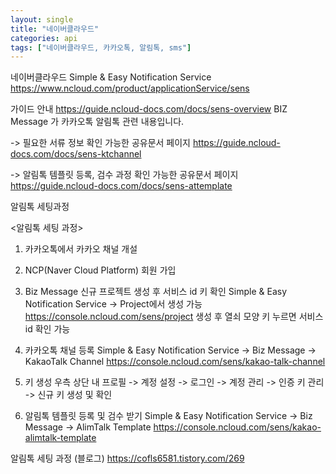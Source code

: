```yaml
---
layout: single
title: "네이버클라우드"
categories: api
tags: ["네이버클라우드, 카카오톡, 알림톡, sms"]
---
```


네이버클라우드 Simple & Easy Notification Service
https://www.ncloud.com/product/applicationService/sens

가이드 안내
https://guide.ncloud-docs.com/docs/sens-overview
BIZ Message 가 카카오톡 알림톡 관련 내용입니다.

-> 필요한 서류 정보 확인 가능한 공유문서 페이지
https://guide.ncloud-docs.com/docs/sens-ktchannel

-> 알림톡 템플릿 등록, 검수 과정 확인 가능한 공유문서 페이지
https://guide.ncloud-docs.com/docs/sens-attemplate

알림톡 세팅과정

<알림톡 세팅 과정>

1. 카카오톡에서 카카오 채널 개설

2. NCP(Naver Cloud Platform) 회원 가입

3. Biz Message 신규 프로젝트 생성 후 서비스 id 키 확인
   Simple & Easy Notification Service -> Project에서 생성 가능
   https://console.ncloud.com/sens/project
   생성 후 열쇠 모양 키 누르면 서비스 id 확인 가능

4. 카카오톡 채널 등록
   Simple & Easy Notification Service -> Biz Message -> KakaoTalk Channel
   https://console.ncloud.com/sens/kakao-talk-channel

5. 키 생성
   우측 상단 내 프로필 -> 계정 설정 -> 로그인 -> 계정 관리 -> 인증 키 관리 -> 신규 키 생성 및 확인

6. 알림톡 템플릿 등록 및 검수 받기
   Simple & Easy Notification Service -> Biz Message -> AlimTalk Template
   https://console.ncloud.com/sens/kakao-alimtalk-template

알림톡 세팅 과정 (블로그)
https://cofls6581.tistory.com/269
